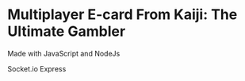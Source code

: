 # Multiplayer E-card From Kaiji: The Ultimate Gambler

Made with JavaScript and NodeJs

Socket.io
Express